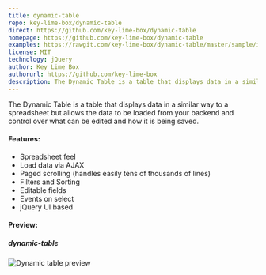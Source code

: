 ```yaml
---
title: dynamic-table
repo: key-lime-box/dynamic-table
direct: https://github.com/key-lime-box/dynamic-table
homepage: https://github.com/key-lime-box/dynamic-table
examples: https://rawgit.com/key-lime-box/dynamic-table/master/sample/index.html
license: MIT
technology: jQuery
author: Key Lime Box
authorurl: https://github.com/key-lime-box
description: The Dynamic Table is a table that displays data in a similar way to a spreadsheet.
---
```


The Dynamic Table is a table that displays data in a similar way to a spreadsheet but allows the data to be loaded from 
your backend and control over what can be edited and how it is being saved.

#### Features:

* Spreadsheet feel
* Load data via AJAX
* Paged scrolling (handles easily tens of thousands of lines)
* Filters and Sorting
* Editable fields
* Events on select
* jQuery UI based

#### Preview:

##### dynamic-table 
![Dynamic table preview](/images/libraries/dynamic-table/dynamic-table.png "Dynamic table preview")


